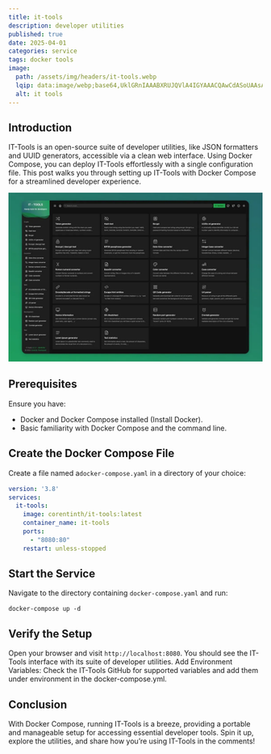 ```yaml
---
title: it-tools
description: developer utilities
published: true
date: 2025-04-01
categories: service
tags: docker tools
image:
  path: /assets/img/headers/it-tools.webp
  lqip: data:image/webp;base64,UklGRnIAAABXRUJQVlA4IGYAAACQAwCdASoUAAsAPpE4l0eloyIhMAgAsBIJaQAAW9Wa4gvp8H4AAP78RfEFHBsm21T82cO+nrUVjIQSLHqGOPu9dwcX9wO5Dt8f+ybvlD3uP/rK5nCNnX4aq7qsLKbtkAwubboAAAA=
  alt: it tools
---
```


## Introduction

IT-Tools is an open-source suite of developer utilities, like JSON formatters and UUID generators, accessible via a clean web interface. Using Docker Compose, you can deploy IT-Tools effortlessly with a single configuration file. This post walks you through setting up IT-Tools with Docker Compose for a streamlined developer experience.

![it-tools interface](/assets/img/posts/it-tools-interface.webp)
## Prerequisites
Ensure you have:
- Docker and Docker Compose installed (Install Docker).
- Basic familiarity with Docker Compose and the command line.

## Create the Docker Compose File
Create a file named a`docker-compose.yaml` in a directory of your choice:

```yaml
version: '3.8'
services:
  it-tools:
    image: corentinth/it-tools:latest
    container_name: it-tools
    ports:
      - "8080:80"
    restart: unless-stopped
```

## Start the Service
Navigate to the directory containing `docker-compose.yaml` and run:

```shell
docker-compose up -d
```

## Verify the Setup
Open your browser and visit `http://localhost:8080`. You should see the IT-Tools interface with its suite of developer utilities.
Add Environment Variables: Check the IT-Tools GitHub for supported variables and add them under environment in the docker-compose.yml.

## Conclusion
With Docker Compose, running IT-Tools is a breeze, providing a portable and manageable setup for accessing essential developer tools. Spin it up, explore the utilities, and share how you’re using IT-Tools in the comments!
